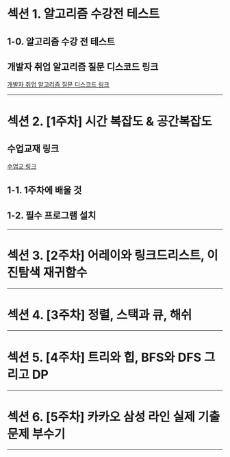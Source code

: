 # 섹션 1. 알고리즘 수강전 테스트
## 1-0. 알고리즘 수강 전 테스트
## 개발자 취업 알고리즘 질문 디스코드 링크
[개발자 취업 알고리즘 질문 디스코드 링크]()
****
# 섹션 2. [1주차] 시간 복잡도 & 공간복잡도
## 수업교재 링크
[수업교 링크](https://fern-freeze-290.notion.site/38-2024-3c6c9b4b2ccd4250b649762e12fc64e0)
## 1-1. 1주차에 배울 것
## 1-2. 필수 프로그램 설치
****
# 섹션 3. [2주차] 어레이와 링크드리스트, 이진탐색 재귀함수

****
# 섹션 4. [3주차] 정렬, 스택과 큐, 해쉬

****
# 섹션 5. [4주차] 트리와 힙, BFS와 DFS 그리고 DP

****
# 섹션 6. [5주차] 카카오 삼성 라인 실제 기출 문제 부수기

****